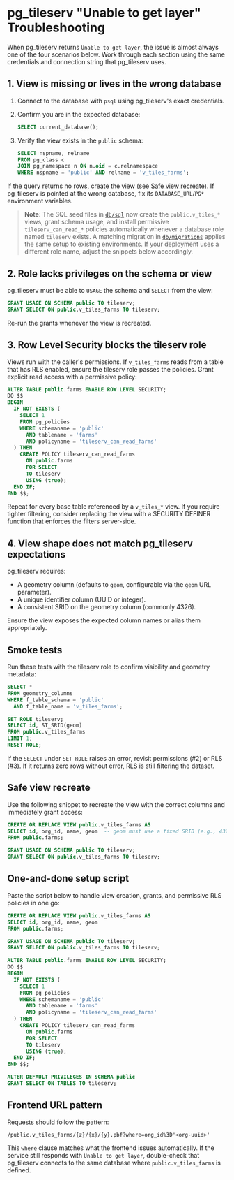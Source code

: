 # pg_tileserv "Unable to get layer" Troubleshooting

When pg_tileserv returns `Unable to get layer`, the issue is almost always one of the four scenarios below. Work through each section using the same credentials and connection string that pg_tileserv uses.

## 1. View is missing or lives in the wrong database

1. Connect to the database with `psql` using pg_tileserv's exact credentials.
2. Confirm you are in the expected database:

   ```sql
   SELECT current_database();
   ```
3. Verify the view exists in the `public` schema:

   ```sql
   SELECT nspname, relname
   FROM pg_class c
   JOIN pg_namespace n ON n.oid = c.relnamespace
   WHERE nspname = 'public' AND relname = 'v_tiles_farms';
   ```

If the query returns no rows, create the view (see [Safe view recreate](#safe-view-recreate)). If pg_tileserv is pointed at the wrong database, fix its `DATABASE_URL`/`PG*` environment variables.

> **Note:** The SQL seed files in [`db/sql`](../db/sql) now create the `public.v_tiles_*` views, grant schema usage, and install
> permissive `tileserv_can_read_*` policies automatically whenever a database role named `tileserv` exists. A matching migration
> in [`db/migrations`](../db/migrations) applies the same setup to existing environments. If your deployment uses a different
> role name, adjust the snippets below accordingly.

## 2. Role lacks privileges on the schema or view

pg_tileserv must be able to `USAGE` the schema and `SELECT` from the view:

```sql
GRANT USAGE ON SCHEMA public TO tileserv;
GRANT SELECT ON public.v_tiles_farms TO tileserv;
```

Re-run the grants whenever the view is recreated.

## 3. Row Level Security blocks the tileserv role

Views run with the caller's permissions. If `v_tiles_farms` reads from a table that has RLS enabled, ensure the tileserv role passes the policies. Grant explicit read access with a permissive policy:

```sql
ALTER TABLE public.farms ENABLE ROW LEVEL SECURITY;
DO $$
BEGIN
  IF NOT EXISTS (
    SELECT 1
    FROM pg_policies
    WHERE schemaname = 'public'
      AND tablename = 'farms'
      AND policyname = 'tileserv_can_read_farms'
  ) THEN
    CREATE POLICY tileserv_can_read_farms
      ON public.farms
      FOR SELECT
      TO tileserv
      USING (true);
  END IF;
END $$;
```

Repeat for every base table referenced by a `v_tiles_*` view. If you require tighter filtering, consider replacing the view with a SECURITY DEFINER function that enforces the filters server-side.

## 4. View shape does not match pg_tileserv expectations

pg_tileserv requires:

- A geometry column (defaults to `geom`, configurable via the `geom` URL parameter).
- A unique identifier column (UUID or integer).
- A consistent SRID on the geometry column (commonly 4326).

Ensure the view exposes the expected column names or alias them appropriately.

## Smoke tests

Run these tests with the tileserv role to confirm visibility and geometry metadata:

```sql
SELECT *
FROM geometry_columns
WHERE f_table_schema = 'public'
  AND f_table_name = 'v_tiles_farms';

SET ROLE tileserv;
SELECT id, ST_SRID(geom)
FROM public.v_tiles_farms
LIMIT 1;
RESET ROLE;
```

If the `SELECT` under `SET ROLE` raises an error, revisit permissions (#2) or RLS (#3). If it returns zero rows without error, RLS is still filtering the dataset.

## Safe view recreate

Use the following snippet to recreate the view with the correct columns and immediately grant access:

```sql
CREATE OR REPLACE VIEW public.v_tiles_farms AS
SELECT id, org_id, name, geom  -- geom must use a fixed SRID (e.g., 4326)
FROM public.farms;

GRANT USAGE ON SCHEMA public TO tileserv;
GRANT SELECT ON public.v_tiles_farms TO tileserv;
```

## One-and-done setup script

Paste the script below to handle view creation, grants, and permissive RLS policies in one go:

```sql
CREATE OR REPLACE VIEW public.v_tiles_farms AS
SELECT id, org_id, name, geom
FROM public.farms;

GRANT USAGE ON SCHEMA public TO tileserv;
GRANT SELECT ON public.v_tiles_farms TO tileserv;

ALTER TABLE public.farms ENABLE ROW LEVEL SECURITY;
DO $$
BEGIN
  IF NOT EXISTS (
    SELECT 1
    FROM pg_policies
    WHERE schemaname = 'public'
      AND tablename = 'farms'
      AND policyname = 'tileserv_can_read_farms'
  ) THEN
    CREATE POLICY tileserv_can_read_farms
      ON public.farms
      FOR SELECT
      TO tileserv
      USING (true);
  END IF;
END $$;

ALTER DEFAULT PRIVILEGES IN SCHEMA public
GRANT SELECT ON TABLES TO tileserv;
```

## Frontend URL pattern

Requests should follow the pattern:

```
/public.v_tiles_farms/{z}/{x}/{y}.pbf?where=org_id%3D'<org-uuid>'
```

This `where` clause matches what the frontend issues automatically. If the service still responds with `Unable to get layer`, double-check that pg_tileserv connects to the same database where `public.v_tiles_farms` is defined.
